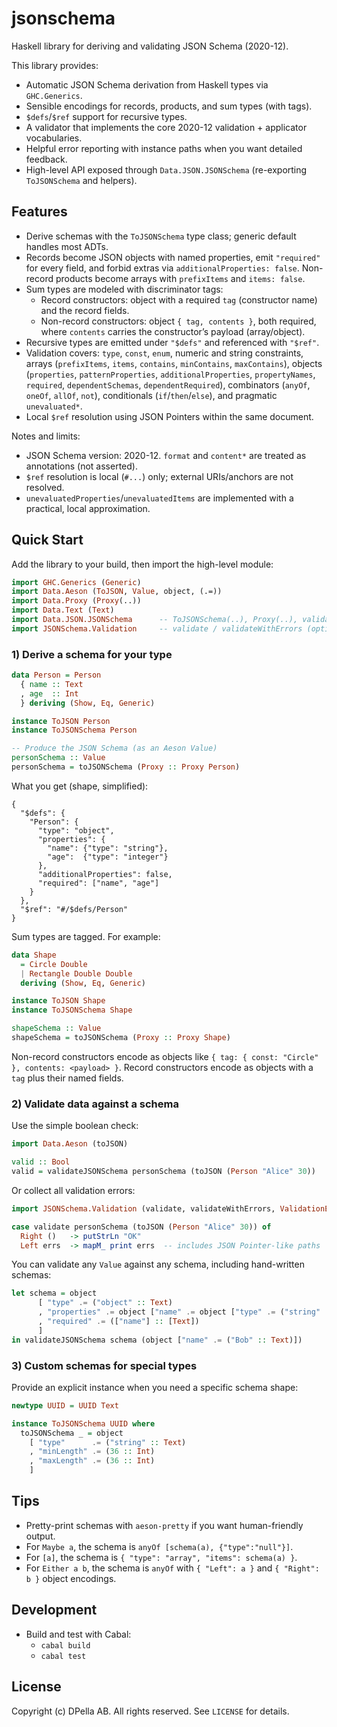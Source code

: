 # jsonschema

Haskell library for deriving and validating JSON Schema (2020-12).

This library provides:

- Automatic JSON Schema derivation from Haskell types via `GHC.Generics`.
- Sensible encodings for records, products, and sum types (with tags).
- `$defs`/`$ref` support for recursive types.
- A validator that implements the core 2020-12 validation + applicator vocabularies.
- Helpful error reporting with instance paths when you want detailed feedback.
- High-level API exposed through `Data.JSON.JSONSchema` (re-exporting `ToJSONSchema` and helpers).


## Features

- Derive schemas with the `ToJSONSchema` type class; generic default handles most ADTs.
- Records become JSON objects with named properties, emit `"required"` for every field, and forbid extras via `additionalProperties: false`. Non-record products become arrays with `prefixItems` and `items: false`.
- Sum types are modeled with discriminator tags:
  - Record constructors: object with a required `tag` (constructor name) and the record fields.
  - Non-record constructors: object `{ tag, contents }`, both required, where `contents` carries the constructor’s payload (array/object).
- Recursive types are emitted under `"$defs"` and referenced with `"$ref"`.
- Validation covers: `type`, `const`, `enum`, numeric and string constraints, arrays (`prefixItems`, `items`, `contains`, `minContains`, `maxContains`), objects (`properties`, `patternProperties`, `additionalProperties`, `propertyNames`, `required`, `dependentSchemas`, `dependentRequired`), combinators (`anyOf`, `oneOf`, `allOf`, `not`), conditionals (`if`/`then`/`else`), and pragmatic `unevaluated*`.
- Local `$ref` resolution using JSON Pointers within the same document.

Notes and limits:

- JSON Schema version: 2020-12. `format` and `content*` are treated as annotations (not asserted).
- `$ref` resolution is local (`#...`) only; external URIs/anchors are not resolved.
- `unevaluatedProperties`/`unevaluatedItems` are implemented with a practical, local approximation.


## Quick Start

Add the library to your build, then import the high-level module:

```haskell
import GHC.Generics (Generic)
import Data.Aeson (ToJSON, Value, object, (.=))
import Data.Proxy (Proxy(..))
import Data.Text (Text)
import Data.JSON.JSONSchema      -- ToJSONSchema(..), Proxy(..), validateJSONSchema
import JSONSchema.Validation     -- validate / validateWithErrors (optional)
```

### 1) Derive a schema for your type

```haskell
data Person = Person
  { name :: Text
  , age  :: Int
  } deriving (Show, Eq, Generic)

instance ToJSON Person
instance ToJSONSchema Person

-- Produce the JSON Schema (as an Aeson Value)
personSchema :: Value
personSchema = toJSONSchema (Proxy :: Proxy Person)
```

What you get (shape, simplified):

```jsonc
{
  "$defs": {
    "Person": {
      "type": "object",
      "properties": {
        "name": {"type": "string"},
        "age":  {"type": "integer"}
      },
      "additionalProperties": false,
      "required": ["name", "age"]
    }
  },
  "$ref": "#/$defs/Person"
}
```

Sum types are tagged. For example:

```haskell
data Shape
  = Circle Double
  | Rectangle Double Double
  deriving (Show, Eq, Generic)

instance ToJSON Shape
instance ToJSONSchema Shape

shapeSchema :: Value
shapeSchema = toJSONSchema (Proxy :: Proxy Shape)
```

Non-record constructors encode as objects like `{ tag: { const: "Circle" }, contents: <payload> }`.
Record constructors encode as objects with a `tag` plus their named fields.


### 2) Validate data against a schema

Use the simple boolean check:

```haskell
import Data.Aeson (toJSON)

valid :: Bool
valid = validateJSONSchema personSchema (toJSON (Person "Alice" 30))
```

Or collect all validation errors:

```haskell
import JSONSchema.Validation (validate, validateWithErrors, ValidationError(..))

case validate personSchema (toJSON (Person "Alice" 30)) of
  Right ()   -> putStrLn "OK"
  Left errs  -> mapM_ print errs  -- includes JSON Pointer-like paths
```

You can validate any `Value` against any schema, including hand-written schemas:

```haskell
let schema = object
      [ "type" .= ("object" :: Text)
      , "properties" .= object ["name" .= object ["type" .= ("string" :: Text)]]
      , "required" .= (["name"] :: [Text])
      ]
in validateJSONSchema schema (object ["name" .= ("Bob" :: Text)])
```


### 3) Custom schemas for special types

Provide an explicit instance when you need a specific schema shape:

```haskell
newtype UUID = UUID Text

instance ToJSONSchema UUID where
  toJSONSchema _ = object
    [ "type"      .= ("string" :: Text)
    , "minLength" .= (36 :: Int)
    , "maxLength" .= (36 :: Int)
    ]
```


## Tips

- Pretty-print schemas with `aeson-pretty` if you want human-friendly output.
- For `Maybe a`, the schema is `anyOf [schema(a), {"type":"null"}]`.
- For `[a]`, the schema is `{ "type": "array", "items": schema(a) }`.
- For `Either a b`, the schema is `anyOf` with `{ "Left": a }` and `{ "Right": b }` object encodings.


## Development

- Build and test with Cabal:
  - `cabal build`
  - `cabal test`


## License

Copyright (c) DPella AB. All rights reserved.
See `LICENSE` for details.
